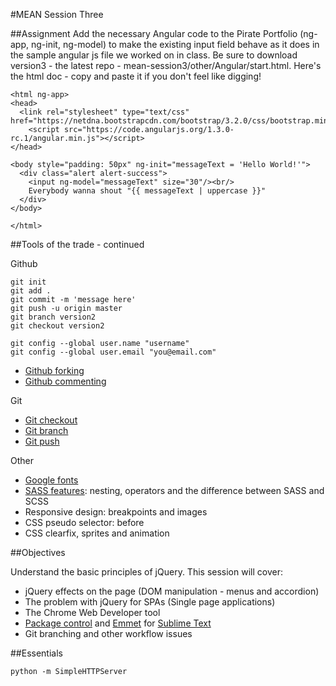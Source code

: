 #MEAN Session Three

##Assignment
Add the necessary Angular code to the Pirate Portfolio (ng-app, ng-init, ng-model) to make the existing input field behave as it does in the sample angular js file we worked on in class. Be sure to download version3 - the latest repo - mean-session3/other/Angular/start.html. Here's the html doc - copy and paste it if you don't feel like digging!
```
<html ng-app>
<head>
  <link rel="stylesheet" type="text/css" href="https://netdna.bootstrapcdn.com/bootstrap/3.2.0/css/bootstrap.min.css">
	<script src="https://code.angularjs.org/1.3.0-rc.1/angular.min.js"></script>
</head>

<body style="padding: 50px" ng-init="messageText = 'Hello World!'">
  <div class="alert alert-success">
    <input ng-model="messageText" size="30"/><br/>
    Everybody wanna shout "{{ messageText | uppercase }}"
  </div>
</body>

</html>
```

##Tools of the trade - continued

Github
```
git init
git add .
git commit -m 'message here'
git push -u origin master
git branch version2
git checkout version2

git config --global user.name "username"
git config --global user.email "you@email.com"
```
* [Github forking](https://help.github.com/articles/fork-a-repo/) 
* [Github commenting](https://help.github.com/articles/markdown-basics/)

Git  
* [Git checkout](http://git-scm.com/docs/git-checkout)
* [Git branch](http://git-scm.com/docs/git-branch)
* [Git push](http://git-scm.com/docs/git-push)

Other
* [Google fonts](https://www.google.com/fonts)
* [SASS features](http://sass-lang.com/guide): nesting, operators and the difference between SASS and SCSS
* Responsive design: breakpoints and images
* CSS pseudo selector: before
* CSS clearfix, sprites and animation 

##Objectives

Understand the basic principles of jQuery. This session will cover:

* jQuery effects on the page (DOM manipulation - menus and accordion)
* The problem with jQuery for SPAs (Single page applications)
* The Chrome Web Developer tool
* [Package control](https://packagecontrol.io/) and [Emmet](http://emmet.io/) for [Sublime Text](http://www.sublimetext.com/)
* Git branching and other workflow issues

##Essentials
```
python -m SimpleHTTPServer
```
